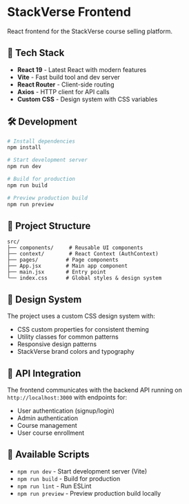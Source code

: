 # StackVerse Frontend

React frontend for the StackVerse course selling platform.

## 🚀 Tech Stack

- **React 19** - Latest React with modern features
- **Vite** - Fast build tool and dev server
- **React Router** - Client-side routing
- **Axios** - HTTP client for API calls
- **Custom CSS** - Design system with CSS variables

## 🛠️ Development

```bash
# Install dependencies
npm install

# Start development server
npm run dev

# Build for production
npm run build

# Preview production build
npm run preview
```

## 📁 Project Structure

```
src/
├── components/     # Reusable UI components
├── context/        # React Context (AuthContext)
├── pages/         # Page components
├── App.jsx        # Main app component
├── main.jsx       # Entry point
└── index.css      # Global styles & design system
```

## 🎨 Design System

The project uses a custom CSS design system with:
- CSS custom properties for consistent theming
- Utility classes for common patterns
- Responsive design patterns
- StackVerse brand colors and typography

## 🔗 API Integration

The frontend communicates with the backend API running on `http://localhost:3000` with endpoints for:
- User authentication (signup/login)
- Admin authentication
- Course management
- User course enrollment

## 🚀 Available Scripts

- `npm run dev` - Start development server (Vite)
- `npm run build` - Build for production
- `npm run lint` - Run ESLint
- `npm run preview` - Preview production build locally
